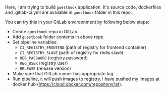 Here, I am trying to build `guestbook` application. It's source code, dockerfiles and .gitlab-ci.yml are available in `guestbook` folder in this repo. 

You can try this in your GitLab enviroonment by following below steps:
- Create `guestbook` repo in GitLab. 
- Add `guestbook` folder contents in above repo.
- Set pipeline variables:
   - `CI_REGISTRY_FRONTEND` (path of registry for frontend container)
   - `CI_REGISTRY_SLAVE` (path of registry for redis slave)
   - `REG_PASSWORD` (registry password)
   - `REG_USER` (registry user)
   - `RELEASE` (release version)
- Make sure that GitLab runner has appropriate tag.
- Run pipeline, it will push images to registry. I have pushed my images at docker hub (https://cloud.docker.com/repository/list). 